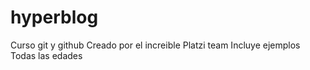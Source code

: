 # hyperblog
Curso git y github
Creado por el increible Platzi team
Incluye ejemplos
Todas las edades